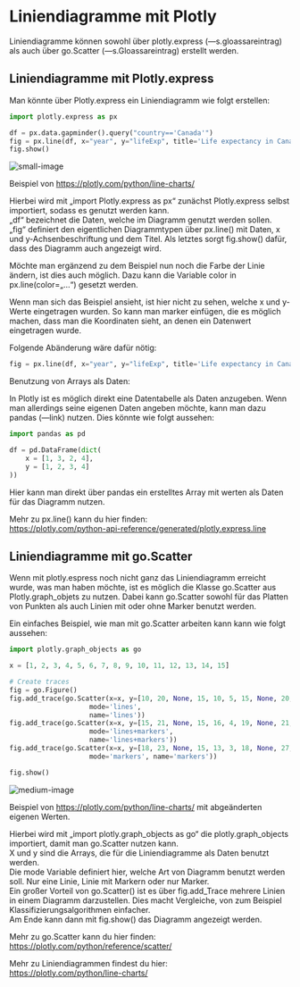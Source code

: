 #  Liniendiagramme mit Plotly

Liniendiagramme können sowohl über plotly.express (—s.gloassareintrag) als auch über go.Scatter (—s.Gloassareintrag) erstellt werden.

## Liniendiagramme mit Plotly.express

Man könnte über Plotly.express ein Liniendiagramm wie folgt erstellen:

```python
import plotly.express as px

df = px.data.gapminder().query("country=='Canada'")
fig = px.line(df, x="year", y="lifeExp", title='Life expectancy in Canada')
fig.show()
```

![small-image][easyLinePlot]

Beispiel von https://plotly.com/python/line-charts/

Hierbei wird mit „import Plotly.express as px“ zunächst Plotly.express selbst importiert, sodass es genutzt werden kann.<br>
„df“ bezeichnet die Daten, welche im Diagramm genutzt werden sollen.<br>
„fig“ definiert den eigentlichen Diagrammtypen über px.line() mit Daten, x und y-Achsenbeschriftung und dem Titel.
Als letztes sorgt fig.show() dafür, dass des Diagramm auch angezeigt wird.

Möchte man ergänzend zu dem Beispiel nun noch die Farbe der Linie ändern, ist dies auch möglich. Dazu kann die Variable color in px.line(color=„…“) gesetzt werden.

Wenn man sich das Beispiel ansieht, ist hier nicht zu sehen, welche x und y-Werte eingetragen wurden. So kann man marker einfügen, die es möglich machen, dass man die Koordinaten sieht, an denen ein Datenwert eingetragen wurde.

Folgende Abänderung wäre dafür nötig:

```python
fig = px.line(df, x="year", y="lifeExp", title='Life expectancy in Canada', markers=True)
```

Benutzung von Arrays als Daten:

In Plotly ist es möglich direkt eine Datentabelle als Daten anzugeben. Wenn man allerdings seine eigenen Daten angeben möchte, kann man dazu pandas (—link) nutzen.
Dies könnte wie folgt aussehen:

```python
import pandas as pd

df = pd.DataFrame(dict(
    x = [1, 3, 2, 4],
    y = [1, 2, 3, 4]
))
```

Hier kann man direkt über pandas ein erstelltes Array mit werten als Daten für das Diagramm nutzen.

Mehr zu px.line() kann du hier finden:<br> 
https://plotly.com/python-api-reference/generated/plotly.express.line

## Liniendiagramme mit go.Scatter

Wenn mit plotly.espress noch nicht ganz das Liniendiagramm erreicht wurde, was man haben möchte, ist es möglich die Klasse go.Scatter aus Plotly.graph_objets zu nutzen.
Dabei kann go.Scatter sowohl für das Platten von Punkten als auch Linien mit oder ohne Marker benutzt werden.

Ein einfaches Beispiel, wie man mit go.Scatter arbeiten kann kann wie folgt aussehen:

```python
import plotly.graph_objects as go

x = [1, 2, 3, 4, 5, 6, 7, 8, 9, 10, 11, 12, 13, 14, 15]

# Create traces
fig = go.Figure()
fig.add_trace(go.Scatter(x=x, y=[10, 20, None, 15, 10, 5, 15, None, 20, 10, 10, 15, 25, 20, 10],
                    mode='lines',
                    name='lines'))
fig.add_trace(go.Scatter(x=x, y=[15, 21, None, 15, 16, 4, 19, None, 21, 17, 14, 15, 22, 23, 5],
                    mode='lines+markers',
                    name='lines+markers'))
fig.add_trace(go.Scatter(x=x, y=[18, 23, None, 15, 13, 3, 18, None, 27, 11, 14, 14, 20, 21, 9],
                    mode='markers', name='markers'))

fig.show()
```

![medium-image][moreLinesLinePlot]


Beispiel von https://plotly.com/python/line-charts/ mit abgeänderten eigenen Werten.

Hierbei wird mit „import plotly.graph_objects as go“ die plotly.graph_objects importiert, damit man go.Scatter nutzen kann.<br>
X und y sind die Arrays, die für die Liniendiagramme als Daten benutzt werden.<br>
Die mode Variable definiert hier, welche Art von Diagramm benutzt werden soll. Nur eine Linie, Linie mit Markern oder nur Marker.<br>
Ein großer Vorteil von go.Scatter() ist es über fig.add_Trace mehrere Linien in einem Diagramm darzustellen. Dies macht Vergleiche, von zum Beispiel Klassifizierungsalgorithmen einfacher.<br>
Am Ende kann dann mit fig.show() das Diagramm angezeigt werden. <br>

Mehr zu go.Scatter kann du hier finden: <br>
https://plotly.com/python/reference/scatter/

Mehr zu Liniendiagrammen findest du hier: <br>
https://plotly.com/python/line-charts/


[easyLinePlot]: assets/sortierroboter/hint_files/img/easyLinePLot.png
[moreLinesLinePlot]: assets/sortierroboter/hint_files/img/moreLinesLinePlot.png

